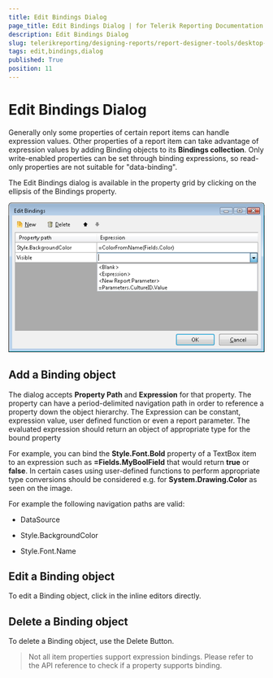 ```yaml
---
title: Edit Bindings Dialog
page_title: Edit Bindings Dialog | for Telerik Reporting Documentation
description: Edit Bindings Dialog
slug: telerikreporting/designing-reports/report-designer-tools/desktop-designers/tools/edit-bindings-dialog
tags: edit,bindings,dialog
published: True
position: 11
---
```


# Edit Bindings Dialog



Generally only some properties of certain report        items can handle expression values. Other properties of a report item can        take advantage of expression values by adding Binding objects to its __Bindings collection__. Only write-enabled properties can be set through binding expressions,        so read-only properties are not suitable for "data-binding".

The Edit Bindings dialog is available in the property grid by         clicking on the ellipsis of the Bindings property.         

  ![](images/UI/Bindings.png)

## Add a Binding object

The dialog accepts __Property Path__  and             __Expression__  for that property.             The property can have a period-delimited navigation path in order to reference              a property down the object hierarchy. The Expression can be constant, expression value, user defined function              or even a report parameter. The evaluated expression should return an              object of appropriate type for the bound property

For example, you can bind the __Style.Font.Bold__               property of a TextBox item to an expression such as __=Fields.MyBoolField__  that would              return __true__  or __false__.             In certain cases using user-defined functions to perform appropriate type              conversions should be considered e.g. for __System.Drawing.Color__  as seen              on the image.

For example the following navigation paths are valid:             

* DataSource                 

* Style.BackgroundColor                 

* Style.Font.Name                 

## Edit a Binding object

To edit a Binding object, click in the inline editors directly.

## Delete a Binding object

To delete a Binding object, use the Delete Button.

> Not all item properties support expression bindings. Please refer to the                 API reference to check if a property supports binding.               


